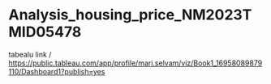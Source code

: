 # Analysis_housing_price_NM2023TMID05478

tabealu link / https://public.tableau.com/app/profile/mari.selvam/viz/Book1_16958089879110/Dashboard1?publish=yes
